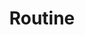 ---
title: Routine
layout: revealjs-talkabout
quantity: 4
script: 
- "&nbsp;"
- My daily routine? 
- Well, my daily routine is pretty (busy/normal). 
- On Weekdays, I ___ and ___.
- In the mornings,
- I wake up, get up and take a shower. 
- I brush my teeth, get dressed,
- I make and eat breakfast. 
- I leave for work at ___ and get to work at ___.
- I start work at ___.
- In the afternoons,
- I have lunch at ___, 
- finish lunch and go back to work.
- I start work again and work until  ___.
- I stop working at ___.
- In the evenings,
- I get home at ___, make and have dinner,
- do the dishes, watch some TV,
- or use my computer.
- I usually go to bed at around ___.
---